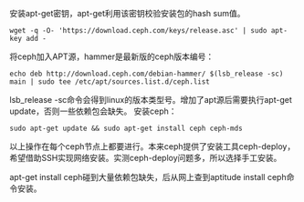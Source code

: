 安装apt-get密钥，apt-get利用该密钥校验安装包的hash sum值。
```
wget -q -O- 'https://download.ceph.com/keys/release.asc' | sudo apt-key add -
```
将ceph加入APT源，hammer是最新版的ceph版本编号：
```
echo deb http://download.ceph.com/debian-hammer/ $(lsb_release -sc) main | sudo tee /etc/apt/sources.list.d/ceph.list
```
lsb_release -sc命令会得到linux的版本类型号。增加了apt源后需要执行apt-get update，否则一些依赖包会缺失。
安装ceph：
```
sudo apt-get update && sudo apt-get install ceph ceph-mds
```
以上操作在每个ceph节点上都要进行。本来ceph提供了安装工具ceph-deploy，希望借助SSH实现网络安装。实测ceph-deploy问题多，所以选择手工安装。

apt-get install ceph碰到大量依赖包缺失，后从网上查到aptitude install ceph命令安装。